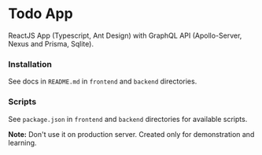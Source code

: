 # Todo App

ReactJS App (Typescript, Ant Design) with GraphQL API (Apollo-Server, Nexus and Prisma, Sqlite).

### Installation

See docs in `README.md` in `frontend` and `backend` directories.

### Scripts

See `package.json` in `frontend` and `backend` directories for available scripts.

**Note:** Don't use it on production server. Created only for demonstration and learning.
